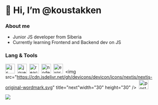# 👋 Hi, I’m @koustakken
### About me
- Junior JS developer from Siberia
- Currently learning Frontend and Backend dev on JS
### Lang & Tools
<img src="https://cdn.jsdelivr.net/gh/devicons/devicon/icons/javascript/javascript-original.svg" title="js" width="30" height="30" />&nbsp;
<img src="https://cdn.jsdelivr.net/gh/devicons/devicon/icons/jquery/jquery-original.svg" title="jquery" width="30" height="30" />&nbsp;
<img src="https://cdn.jsdelivr.net/gh/devicons/devicon/icons/react/react-original.svg" title="react" width="30" height="30" />&nbsp;
<img src="https://cdn.jsdelivr.net/gh/devicons/devicon/icons/nodejs/nodejs-original.svg" title="node" width="30" height="30" />&nbsp;
<img src="https://cdn.jsdelivr.net/gh/devicons/devicon/icons/express/express-original.svg" title="express" width="30" height="30" />&nbsp;
<img src="https://cdn.jsdelivr.net/gh/devicons/devicon/icons/nextjs/nextjs-original-wordmark.svg" title="next"width="30" height="30" />&nbsp;
<img src="https://cdn.jsdelivr.net/gh/devicons/devicon/icons/postgresql/postgresql-original.svg" title="postgresql" width="30" height="30" />&nbsp;
                                     
![](http://github-profile-summary-cards.vercel.app/api/cards/repos-per-language?username=koustakken&theme=default)

<!---
koustakken/koustakken is a ✨ special ✨ repository because its `README.md` (this file) appears on your GitHub profile.
You can click the Preview link to take a look at your changes.
--->      
